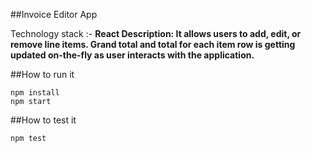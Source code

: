 ##Invoice Editor App

Technology stack :- **React
Description: It allows users to add, edit, or remove line items. Grand total and total for each item row is getting updated on-the-fly as user interacts with the application.**

##How to run it
```
npm install
npm start
```

##How to test it
```
npm test
```

